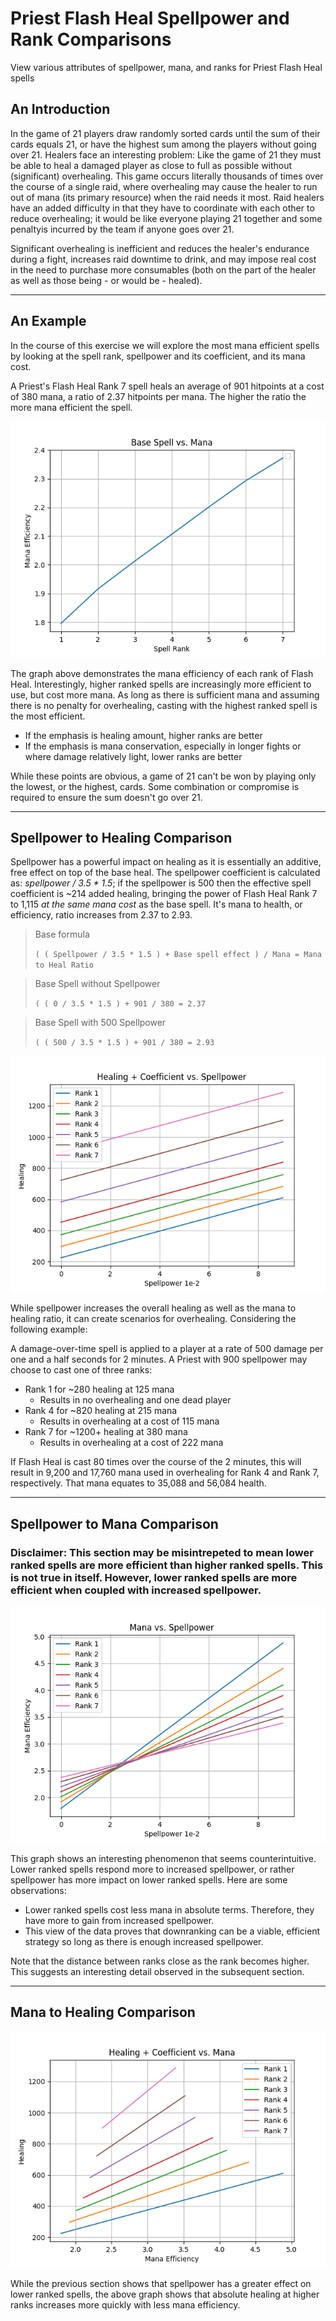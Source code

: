 # Priest Flash Heal Spellpower and Rank Comparisons
View various attributes of spellpower, mana, and ranks for Priest Flash Heal spells

## An Introduction

In the game of 21 players draw randomly sorted cards until the sum of their cards equals 21, or have the highest sum among the players without going over 21.
Healers face an interesting problem: Like the game of 21 they must be able to heal a damaged player as close to full as possible without (significant) overhealing. This game occurs literally thousands of times over the course of a single raid, where overhealing may cause the healer to run out of mana (its primary resource) when the raid needs it most. Raid healers have an added difficulty in that they have to coordinate with each other to reduce overhealing; it would be like everyone playing 21 together and some penaltyis incurred by the team if anyone goes over 21.

Significant overhealing is inefficient and reduces the healer's endurance during a fight, increases raid downtime to drink, and may impose real cost in the need to purchase more consumables (both on the part of the healer as well as those being - or would be - healed).

---

## An Example
In the course of this exercise we will explore the most mana efficient spells by looking at the spell rank, spellpower and its coefficient, and its mana cost.

A Priest's Flash Heal Rank 7 spell heals an average of 901 hitpoints at a cost of 380 mana, a ratio of 2.37 hitpoints per mana. The higher the ratio the more mana efficient the spell.

![text](https://github.com/eskunu/priest_flash_heal/blob/main/images/Figure_1.png)

The graph above demonstrates the mana efficiency of each rank of Flash Heal. Interestingly, higher ranked spells are increasingly more efficient to use, but cost more mana. As long as there is sufficient mana and assuming there is no penalty for overhealing, casting with the highest ranked spell is the most efficient.
- If the emphasis is healing amount, higher ranks are better
- If the emphasis is mana conservation, especially in longer fights or where damage relatively light, lower ranks are better

While these points are obvious, a game of 21 can't be won by playing only the lowest, or the highest, cards. Some combination or compromise is required to ensure the sum doesn't go over 21.

---

## Spellpower to Healing Comparison

Spellpower has a powerful impact on healing as it is essentially an additive, free effect on top of the base heal. The spellpower coefficient is calculated as: *spellpower / 3.5 * 1.5*; if the spellpower is 500 then the effective spell coefficient is ~214 added healing, bringing the power of Flash Heal Rank 7 to 1,115 *at the same mana cost* as the base spell. It's mana to health, or efficiency, ratio increases from 2.37 to 2.93.

> Base formula
>
> `( ( Spellpower / 3.5 * 1.5 ) + Base spell effect ) / Mana = Mana to Heal Ratio`

> Base Spell without Spellpower
> 
> `( ( 0 / 3.5 * 1.5 ) + 901 / 380 = 2.37`

> Base Spell with 500 Spellpower
> 
> `( ( 500 / 3.5 * 1.5 ) + 901 / 380 = 2.93`


![text](https://github.com/eskunu/priest_flash_heal/blob/main/images/Figure_2.png)

While spellpower increases the overall healing as well as the mana to healing ratio, it can create scenarios for overhealing. Considering the following  example:

A damage-over-time spell is applied to a player at a rate of 500 damage per one and a half seconds for 2 minutes. A Priest with 900 spellpower may choose to cast one of three ranks:
- Rank 1 for ~280 healing at 125 mana
    - Results in no overhealing and one dead player
- Rank 4 for ~820 healing at 215 mana
    - Results in overhealing at a cost of 115 mana
- Rank 7 for ~1200+ healing at 380 mana
    - Results in overhealing at a cost of 222 mana

If Flash Heal is cast 80 times over the course of the 2 minutes, this will result in 9,200 and 17,760 mana used in overhealing for Rank 4 and Rank 7, respectively. That mana equates to 35,088 and 56,084 health.

---

## Spellpower to Mana Comparison

### Disclaimer: This section may be misintrepeted to mean lower ranked spells are more efficient than higher ranked spells. This is not true in itself. However, lower ranked spells are more efficient when coupled with increased spellpower.


![text](https://github.com/eskunu/priest_flash_heal/blob/main/images/Figure_3.png)

This graph shows an interesting phenomenon that seems counterintuitive. Lower ranked spells respond more to increased spellpower, or rather spellpower has more impact on lower ranked spells. Here are some observations:
- Lower ranked spells cost less mana in absolute terms. Therefore, they have more to gain from increased spellpower.
- This view of the data proves that downranking can be a viable, efficient strategy so long as there is enough increased spellpower.

Note that the distance between ranks close as the rank becomes higher. This suggests an interesting detail observed in the subsequent section.

---

## Mana to Healing Comparison

![text](https://github.com/eskunu/priest_flash_heal/blob/main/images/Figure_4.png)

While the previous section shows that spellpower has a greater effect on lower ranked spells, the above graph shows that absolute healing at higher ranks increases more quickly with less mana efficiency.